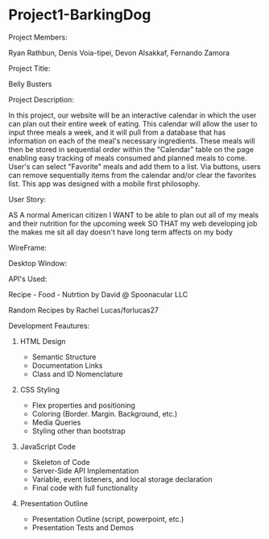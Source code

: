 # Project1-BarkingDog


Project Members: 

Ryan Rathbun, Denis Voia-tipei, Devon Alsakkaf, Fernando Zamora 

Project Title: 

Belly Busters

Project Description:

In this project, our website will be an interactive calendar in which the user can plan out their entire week of eating. 
This calendar will allow the user to input three meals a week, and it will pull from a database that has information on each of the meal's necessary ingredients. 
These meals will then be stored in sequential order within the "Calendar" table on the page enabling easy tracking of meals consumed and planned meals to come.
User's can select "Favorite" meals and add them to a list.
Via buttons, users can remove sequentially items from the calendar and/or clear the favorites list.
This app was designed with a mobile first philosophy.


User Story:

AS A normal American citizen 
I WANT to be able to plan out all of my meals and their nutrition for the upcoming week
SO THAT my web developing job the makes me sit all day doesn't have long term affects on my body


WireFrame:

Desktop Window: 



API's Used:

Recipe - Food - Nutrtion by David @ Spoonacular LLC

Random Recipes by Rachel Lucas/forlucas27


Development Feautures:


1. HTML Design 
    - Semantic Structure
    - Documentation Links 
    - Class and ID Nomenclature

2. CSS Styling 
    - Flex properties and positioning
    - Coloring (Border. Margin. Background, etc.)
    - Media Queries
    - Styling other than bootstrap

3. JavaScript Code
    - Skeleton of Code
    - Server-Side API Implementation
    - Variable, event listeners, and local storage declaration
    - Final code with full functionality 

4. Presentation Outline
    - Presentation Outline (script, powerpoint, etc.)
    - Presentation Tests and Demos
